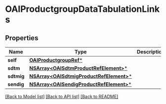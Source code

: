# OAIProductgroupDataTabulationLinks

## Properties
Name | Type | Description | Notes
------------ | ------------- | ------------- | -------------
**self** | [**OAIProductgroupRef***](OAIProductgroupRef.md) |  | [optional] 
**sdtm** | [**NSArray&lt;OAISdtmProductRefElement&gt;***](OAISdtmProductRefElement.md) |  | [optional] 
**sdtmig** | [**NSArray&lt;OAISdtmigProductRefElement&gt;***](OAISdtmigProductRefElement.md) |  | [optional] 
**sendig** | [**NSArray&lt;OAISendigProductRefElement&gt;***](OAISendigProductRefElement.md) |  | [optional] 

[[Back to Model list]](../README.md#documentation-for-models) [[Back to API list]](../README.md#documentation-for-api-endpoints) [[Back to README]](../README.md)


